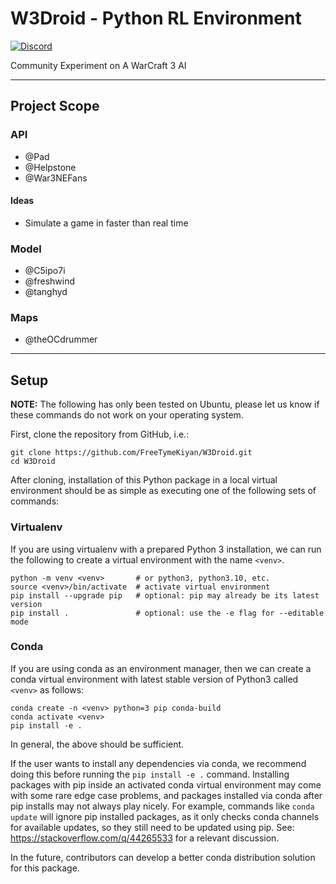 # W3Droid - Python RL Environment
[![Discord](https://img.shields.io/discord/591914197219016707.svg?color=7289da&label=Project%20Discord&logo=discord&style=flat-square)](https://discord.gg/qfXneBxBed)

Community Experiment on A WarCraft 3 AI

---
## Project Scope

### API 

- @Pad
- @Helpstone
- @War3NEFans

#### Ideas

- Simulate a game in faster than real time

### Model

- @C5ipo7i
- @freshwind
- @tanghyd

### Maps

- @theOCdrummer


---
## Setup 

**NOTE:** The following has only been tested on Ubuntu, please let us know if these commands do 
not work on your operating system.


First, clone the repository from GitHub, i.e.:

    git clone https://github.com/FreeTymeKiyan/W3Droid.git
    cd W3Droid


After cloning, installation of this Python package in a local virtual environment 
should be as simple as executing one of the following sets of commands:

### Virtualenv

If you are using virtualenv with a prepared Python 3 installation, we can run the 
following to create a virtual environment with the name `<venv>`.

    python -m venv <venv>       # or python3, python3.10, etc.
    source <venv>/bin/activate  # activate virtual environment
    pip install --upgrade pip   # optional: pip may already be its latest version
    pip install .               # optional: use the -e flag for --editable mode


### Conda

If you are using conda as an environment manager, then we can create a conda
virtual environment with latest stable version of Python3 called `<venv>` as follows:

    conda create -n <venv> python=3 pip conda-build
    conda activate <venv>
    pip install -e .


In general, the above should be sufficient.

If the user wants to install any dependencies via conda, we recommend doing this before 
running the `pip install -e .` command. Installing packages with pip inside an 
activated conda virtual environment may come with some rare edge case problems, and 
packages installed via conda after pip installs may not always play nicely. 
For example, commands like `conda update` will ignore pip installed packages, as it 
only checks conda channels for available updates, so they still need to be updated 
using pip. See: https://stackoverflow.com/q/44265533 for a relevant discussion.

In the future, contributors can develop a better conda distribution solution for this package.
